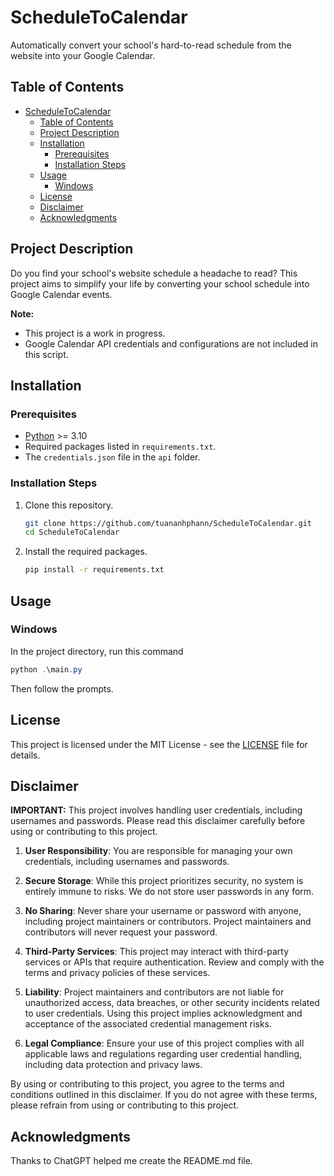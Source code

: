 # ScheduleToCalendar

Automatically convert your school's hard-to-read schedule from the website into your Google Calendar.

## Table of Contents

- [ScheduleToCalendar](#scheduletocalendar)
  - [Table of Contents](#table-of-contents)
  - [Project Description](#project-description)
  - [Installation](#installation)
    - [Prerequisites](#prerequisites)
    - [Installation Steps](#installation-steps)
  - [Usage](#usage)
    - [Windows](#windows)
  - [License](#license)
  - [Disclaimer](#disclaimer)
  - [Acknowledgments](#acknowledgments)

## Project Description

Do you find your school's website schedule a headache to read? This project aims to simplify your life by converting your school schedule into Google Calendar events.

**Note:**
- This project is a work in progress.
- Google Calendar API credentials and configurations are not included in this script.

<!-- By now, `ScheduleToCalendar` supports below schools:
- SGU ([Saigon University](https://www.sgu.edu.vn/))
- HUFLIT ([HCMC University of Foreign Languages - Information Technology](https://huflit.edu.vn/)) -->

## Installation

### Prerequisites
- [Python](https://www.python.org/) >= 3.10
- Required packages listed in `requirements.txt`.
- The `credentials.json` file in the `api` folder.

### Installation Steps
1. Clone this repository.
   ```bash
   git clone https://github.com/tuananhphann/ScheduleToCalendar.git
   cd ScheduleToCalendar
   ```

2. Install the required packages.
   ```bash
   pip install -r requirements.txt
   ```

## Usage

### Windows
In the project directory, run this command
```powershell
python .\main.py
```
Then follow the prompts.

## License

This project is licensed under the MIT License - see the [LICENSE](LICENSE) file for details.

## Disclaimer

**IMPORTANT:** This project involves handling user credentials, including usernames and passwords. Please read this disclaimer carefully before using or contributing to this project.

1. **User Responsibility**: You are responsible for managing your own credentials, including usernames and passwords.

2. **Secure Storage**: While this project prioritizes security, no system is entirely immune to risks. We do not store user passwords in any form.

3. **No Sharing**: Never share your username or password with anyone, including project maintainers or contributors. Project maintainers and contributors will never request your password.

4. **Third-Party Services**: This project may interact with third-party services or APIs that require authentication. Review and comply with the terms and privacy policies of these services.

5. **Liability**: Project maintainers and contributors are not liable for unauthorized access, data breaches, or other security incidents related to user credentials. Using this project implies acknowledgment and acceptance of the associated credential management risks.

6. **Legal Compliance**: Ensure your use of this project complies with all applicable laws and regulations regarding user credential handling, including data protection and privacy laws.

By using or contributing to this project, you agree to the terms and conditions outlined in this disclaimer. If you do not agree with these terms, please refrain from using or contributing to this project.

## Acknowledgments
Thanks to ChatGPT helped me create the README.md file.
